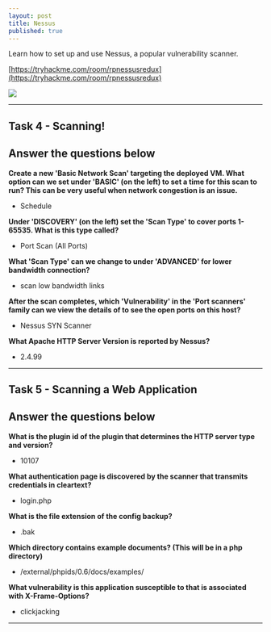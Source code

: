 ```yaml
---
layout: post
title: Nessus 
published: true
---
```


Learn how to set up and use Nessus, a popular vulnerability scanner.

[https://tryhackme.com/room/rpnessusredux](https://tryhackme.com/room/rpnessusredux)

![](/assets/rpnessusredux.png)

* * *

## Task 4 - Scanning!


##   Answer the questions below

**Create a new 'Basic Network Scan' targeting the deployed VM. What option can we set under 'BASIC' (on the left) to set a time for this scan to run? This can be very useful when network congestion is an issue.**

- Schedule

**Under 'DISCOVERY' (on the left) set the 'Scan Type' to cover ports 1-65535. What is this type called?**

- Port Scan (All Ports)

**What 'Scan Type' can we change to under 'ADVANCED' for lower bandwidth connection?**

- scan low bandwidth links

**After the scan completes, which 'Vulnerability' in the 'Port scanners' family can we view the details of to see the open ports on this host?**

- Nessus SYN Scanner

**What Apache HTTP Server Version is reported by Nessus?**

- 2.4.99

* * * 

## Task 5 - Scanning a Web Application

##   Answer the questions below

**What is the plugin id of the plugin that determines the HTTP server type and version?**

- 10107

**What authentication page is discovered by the scanner that transmits credentials in cleartext?**

- login.php

**What is the file extension of the config backup?**

- .bak

**Which directory contains example documents? (This will be in a php directory)**

- /external/phpids/0.6/docs/examples/

**What vulnerability is this application susceptible to that is associated with X-Frame-Options?**

- clickjacking

* * *